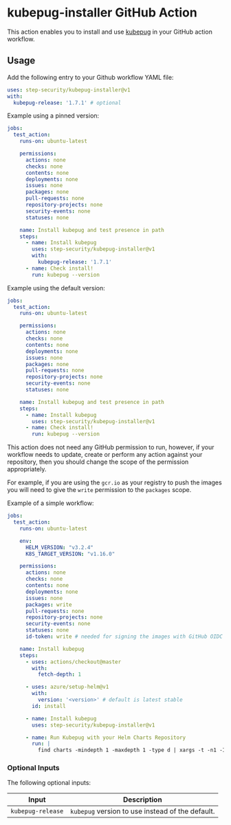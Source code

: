 # kubepug-installer GitHub Action

This action enables you to install and use [kubepug](https://github.com/kubepug/kubepug) in your GitHub action workflow.

## Usage

Add the following entry to your Github workflow YAML file:

```yaml
uses: step-security/kubepug-installer@v1
with:
  kubepug-release: '1.7.1' # optional
```

Example using a pinned version:

```yaml
jobs:
  test_action:
    runs-on: ubuntu-latest

    permissions:
      actions: none
      checks: none
      contents: none
      deployments: none
      issues: none
      packages: none
      pull-requests: none
      repository-projects: none
      security-events: none
      statuses: none

    name: Install kubepug and test presence in path
    steps:
      - name: Install kubepug
        uses: step-security/kubepug-installer@v1
        with:
          kubepug-release: '1.7.1'
      - name: Check install!
        run: kubepug --version
```

Example using the default version:

```yaml
jobs:
  test_action:
    runs-on: ubuntu-latest

    permissions:
      actions: none
      checks: none
      contents: none
      deployments: none
      issues: none
      packages: none
      pull-requests: none
      repository-projects: none
      security-events: none
      statuses: none

    name: Install kubepug and test presence in path
    steps:
      - name: Install kubepug
        uses: step-security/kubepug-installer@v1
      - name: Check install!
        run: kubepug --version
```

This action does not need any GitHub permission to run, however, if your workflow needs to update, create or perform any
action against your repository, then you should change the scope of the permission appropriately.

For example, if you are using the `gcr.io` as your registry to push the images you will need to give the `write` permission
to the `packages` scope.

Example of a simple workflow:

```yaml
jobs:
  test_action:
    runs-on: ubuntu-latest

    env:
      HELM_VERSION: "v3.2.4"
      K8S_TARGET_VERSION: "v1.16.0"

    permissions:
      actions: none
      checks: none
      contents: none
      deployments: none
      issues: none
      packages: write
      pull-requests: none
      repository-projects: none
      security-events: none
      statuses: none
      id-token: write # needed for signing the images with GitHub OIDC **not production ready**

    name: Install kubepug
    steps:
      - uses: actions/checkout@master
        with:
          fetch-depth: 1

      - uses: azure/setup-helm@v1
        with:
          version: '<version>' # default is latest stable
        id: install

      - name: Install kubepug
        uses: step-security/kubepug-installer@v1

      - name: Run Kubepug with your Helm Charts Repository
        run: |
          find charts -mindepth 1 -maxdepth 1 -type d | xargs -t -n1 -I% /bin/bash -c 'helm template % --api-versions ${K8S_TARGET_VERSION} | kubepug --error-on-deprecated --error-on-deleted --k8s-version ${K8S_TARGET_VERSION} --input-file /dev/stdin'
```

### Optional Inputs
The following optional inputs:

| Input | Description |
| --- | --- |
| `kubepug-release` | `kubepug` version to use instead of the default. |

